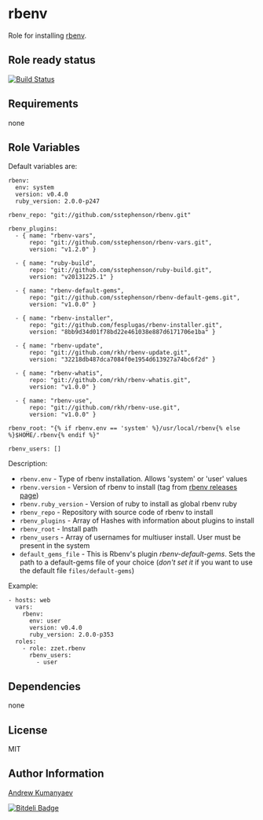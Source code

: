 rbenv
========

Role for installing [rbenv](https://github.com/sstephenson/rbenv).

Role ready status
------------

[![Build Status](https://travis-ci.org/zzet/ansible-rbenv-role.png?branch=master)](https://travis-ci.org/zzet/ansible-rbenv-role)

Requirements
------------

none

Role Variables
--------------

Default variables are:

    rbenv:
      env: system
      version: v0.4.0
      ruby_version: 2.0.0-p247

    rbenv_repo: "git://github.com/sstephenson/rbenv.git"

    rbenv_plugins:
      - { name: "rbenv-vars",
          repo: "git://github.com/sstephenson/rbenv-vars.git",
          version: "v1.2.0" }

      - { name: "ruby-build",
          repo: "git://github.com/sstephenson/ruby-build.git",
          version: "v20131225.1" }

      - { name: "rbenv-default-gems",
          repo: "git://github.com/sstephenson/rbenv-default-gems.git",
          version: "v1.0.0" }

      - { name: "rbenv-installer",
          repo: "git://github.com/fesplugas/rbenv-installer.git",
          version: "8bb9d34d01f78bd22e461038e887d6171706e1ba" }

      - { name: "rbenv-update",
          repo: "git://github.com/rkh/rbenv-update.git",
          version: "32218db487dca7084f0e1954d613927a74bc6f2d" }

      - { name: "rbenv-whatis",
          repo: "git://github.com/rkh/rbenv-whatis.git",
          version: "v1.0.0" }

      - { name: "rbenv-use",
          repo: "git://github.com/rkh/rbenv-use.git",
          version: "v1.0.0" }

    rbenv_root: "{% if rbenv.env == 'system' %}/usr/local/rbenv{% else %}$HOME/.rbenv{% endif %}"

    rbenv_users: []

Description:

- ` rbenv.env ` - Type of rbenv installation. Allows 'system' or 'user' values
- ` rbenv.version ` - Version of rbenv to install (tag from [rbenv releases page](https://github.com/sstephenson/rbenv/releases))
- ` rbenv.ruby_version ` - Version of ruby to install as global rbenv ruby
- ` rbenv_repo ` - Repository with source code of rbenv to install
- ` rbenv_plugins ` - Array of Hashes with information about plugins to install
- ` rbenv_root ` - Install path
- ` rbenv_users ` - Array of usernames for multiuser install. User must be present in the system
- ` default_gems_file ` - This is Rbenv's plugin _rbenv-default-gems_. Sets the path to a default-gems file of your choice (_don't set it_ if you want to use the default file `files/default-gems`)

Example:

    - hosts: web
      vars:
        rbenv:
          env: user
          version: v0.4.0
          ruby_version: 2.0.0-p353
      roles:
        - role: zzet.rbenv
          rbenv_users:
            - user

Dependencies
------------

none

License
-------

MIT

Author Information
------------------

[Andrew Kumanyaev](http://github.com/zzet)

[![Bitdeli Badge](https://d2weczhvl823v0.cloudfront.net/zzet/ansible-rbenv-role/trend.png)](https://bitdeli.com/free "Bitdeli Badge")

